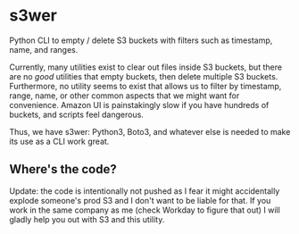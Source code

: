 # s3wer
Python CLI to empty / delete S3 buckets with filters such as timestamp, name, and ranges.

Currently, many utilities exist to clear out files inside S3 buckets, but there are no _good_ utilities that empty buckets, then delete multiple S3 buckets. Furthermore, no utility seems to exist that allows us to filter by timestamp, range, name, or other common aspects that we might want for convenience. Amazon UI is painstakingly slow if you have hundreds of buckets, and scripts feel dangerous.

Thus, we have s3wer: Python3, Boto3, and whatever else is needed to make its use as a CLI work great.

## Where's the code?

Update: the code is intentionally not pushed as I fear it might accidentally explode someone's prod S3 and I don't want to be liable for that.
If you work in the same company as me (check Workday to figure that out) I will gladly help you out with S3 and this utility.
